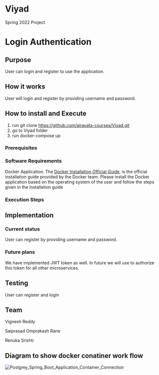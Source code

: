 # Viyad
Spring 2022 Project

# Login Authentication


## Purpose

User can login and register to use the application. 

## How it works

User will login and register by providing username and password.


## How to install and Execute

1. run git clone https://github.com/airavata-courses/Viyad.git
2. go to Viyad folder
3. run docker-compose up

### Prerequisites

### Software Requirements
Docker Application. The [Docker Installation Official Guide](https://docs.docker.com/get-docker/), is the official installation guide provided by the Docker team. Please install the Docker application based on the operating system of the user and follow the steps given in the installation guide

### Execution Steps


## Implementation

### Current status
User can register by providing username and password.

### Future plans
We have implemented JWT token as well. In future we will use to authorize this token for all other microservices.

## Testing
User can register and login

## Team
Vignesh Reddy

Saiprasad Omprakash Rane

Renuka Srishti

## Diagram to show docker conatiner work flow


![Postgrey_Spring_Boot_Application_Container_Connection](https://user-images.githubusercontent.com/23609304/152628923-1b124cb3-8268-4875-90e8-dcab6770619d.jpg)

